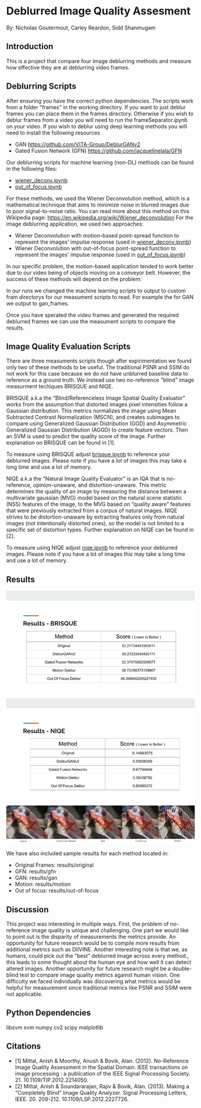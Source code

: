 # Deblurred Image Quality Assesment
By: Nicholas Goutermout, Carley Reardon, Sidd Shanmugam

## Introduction
This is a project that compare four image deblurring methods and measure how effective they are at deblurring video frames. 

## Deblurring Scripts
After ensuring you have the correct python dependencies.
The scripts work from a folder "frames" in the working directory. 
If you want to just deblur frames you can place them in the frames directory. Otherwise if you wish to deblur frames from a video you will need to run the frameSeparator.ipynb on your video. 
If you wish to deblur using deep learning methods you will need to install the following resources
- GAN  https://github.com/VITA-Group/DeblurGANv2
- Gated Fusion Network (GFN) https://github.com/jacquelinelala/GFN

Our deblurring scripts for machine learning (non-DL) methods can be found in the following files: 
- [wiener_deconv.ipynb](https://github.com/goutern/imagedeblur/blob/main/wiener_deconv.ipynb "wiener_deconv.ipynb")
- [out_of_focus.ipynb](https://github.com/goutern/imagedeblur/pull/4/files#diff-74339cc3dffc4cc4e2e1571d8e8fa75082890e420c6191b5a4307fcfc81bb703 "out_of_focus.ipynb")

For these methods, we used the Wiener Deconvolution method, which is a mathematical technique that aims to minimize noise in blurred images due to poor signal-to-noise ratio. You can read more about this method on this Wikipedia page: https://en.wikipedia.org/wiki/Wiener_deconvolution For the image deblurring application, we used two approaches:
- Wiener Deconvolution with motion-based point-spread function to represent the images' impulse response (used in [wiener_deconv.ipynb](https://github.com/goutern/imagedeblur/blob/main/wiener_deconv.ipynb "wiener_deconv.ipynb"))
- Wiener Deconvolution with out-of-focus point-spread function to represent the images' impulse response (used in [out_of_focus.ipynb](https://github.com/goutern/imagedeblur/pull/4/files#diff-74339cc3dffc4cc4e2e1571d8e8fa75082890e420c6191b5a4307fcfc81bb703 "out_of_focus.ipynb"))

In our specific problem, the motion-based application tended to work better due to our video being of objects moving on a conveyor belt. However, the success of these methods will depend on the problem.

In our runs we changed the machine learning scripts to output to custom fram directorys for our measument scripts to read. For example the for GAN we output to gan_frames. 

Once you have sperated the video frames and generated the required deblurred frames we can use the measument scripts to compare the results. 


## Image Quality Evaluation Scripts

There are three measuments scripts though after expirimentation we found only two of these methods to be useful. The traditional PSNR and SSIM do not work for this case because we do not have unblurred baseline data to reference as a ground truth. 
We instead use two no-reference "blind" image measurment techiques BRISQUE and NIQE.

BRISQUE a.k.a the “Blind/Referenceless Image Spatial Quality Evaluator” works from the assumption that distorted images pixel intensities follow a Gaussian distribution. This metrics normalizes the image using Mean Subtracted Contrast Normalization (MSCN), and creates subimages to compare using Generalized Gaussian Distribution (GGD) and Asymmetric Generalized Gaussian Distribution (AGGD) to create feature vectors. Then an SVM is used to predict the quality score of the image. Further explanation on BRISQUE can be found in [1]. 

To measure using BRISQUE adjust [brisque.ipynb](https://github.com/goutern/imagedeblur/blob/main/brisque.ipynb "brisque.ipynb") to reference your deblurred images. Please note if you have a lot of images this may take a long time and use a lot of memory.

NIQE a.k.a the “Natural Image Quality Evaluator” is an IQA that is no-reference, opinion-unaware, and distortion-unaware. This metric determines the quality of an image by measuring the distance between a multivariate gaussian (MVG) model based on the natural scene statistic (NSS) features of the image, to the MVG based on “quality aware” features that were previously extracted from a corpus of natural images. NIQE strives to be distortion-unaware by extracting features only from natural images (not intentionally distorted ones), so the model is not limited to a specific set of distortion types. Further explanation on NIQE can be found in [2]. 

To measure using NIQE adjust [niqe.ipynb](https://github.com/goutern/imagedeblur/blob/main/niqe.ipynb "niqe.ipynb") to reference your deblurred images. Please note if you have a lot of images this may take a long time and use a lot of memory.

## Results
![BRISQUE](/results/BRISQUE.jpg?raw=true)
![NIQE](/results/NIQE.jpg?raw=true)
![RESULTS](/results/zoomed_in_results.jpg?raw=true)

We have also included sample results for each method located in:
- Original Frames: results/original
- GFN: results/gfn
- GAN: results/gan
- Motion: results/motion
- Out of focus: results/out-of-focus

## Discussion
This project was interesting in multiple ways. First, the problem of no-reference image quality is unique and challenging. One part we would like to point out is the disparity of measurements the metrics provide. An opportunity for future research would be to compile more results from additional metrics such as DIIVINE. Another interesting note is that we, as humans, could pick out the "best" deblurred image across every method., this leads to some thought about the human eye and how well it can detect altered images. Another opportunity for future research might be a double-blind test to compare image quality metrics against human vision.  One difficulty we faced individually was discovering what metrics would be helpful for measurement since traditional metrics like PSNR and SSIM were not applicable.



## Python Dependencies

libsvm
svm
numpy
cv2
scipy
matplotlib



## Citations
- [1] Mittal, Anish & Moorthy, Anush & Bovik, Alan. (2012). No-Reference Image Quality Assessment in the Spatial Domain. IEEE transactions on image processing : a publication of the IEEE Signal Processing Society. 21. 10.1109/TIP.2012.2214050. 
- [2] Mittal, Anish & Soundararajan, Rajiv & Bovik, Alan. (2013). Making a “Completely Blind” Image Quality Analyzer. Signal Processing Letters, IEEE. 20. 209-212. 10.1109/LSP.2012.2227726. 




